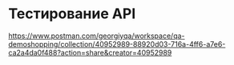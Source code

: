 # Тестирование API

https://www.postman.com/georgiyqa/workspace/qa-demoshopping/collection/40952989-88920d03-716a-4ff6-a7e6-ca2a4da0f488?action=share&creator=40952989

